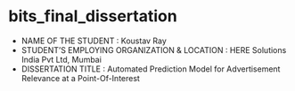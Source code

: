 # bits_final_dissertation

- NAME OF THE STUDENT	      	                : Koustav Ray
- STUDENT’S EMPLOYING ORGANIZATION & LOCATION	: HERE Solutions India Pvt Ltd, Mumbai
- DISSERTATION  TITLE      	                    : Automated Prediction Model for Advertisement Relevance at a Point-Of-Interest
